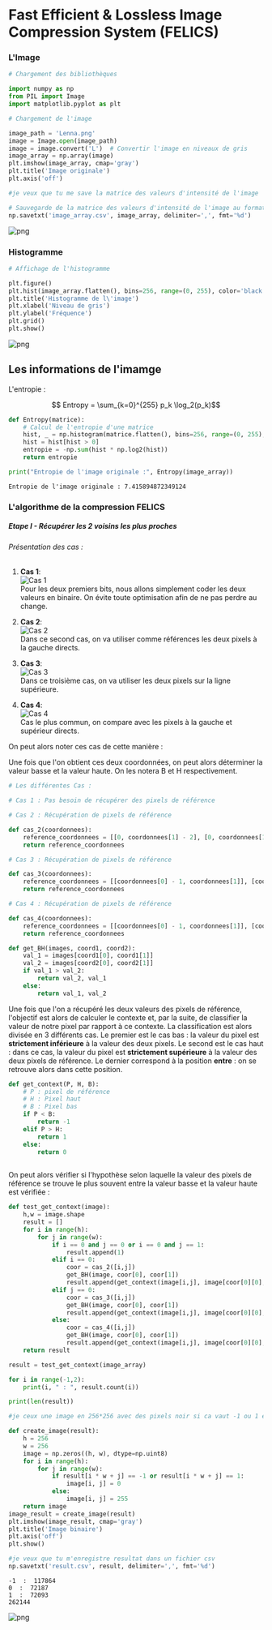 # Fast Efficient & Lossless Image Compression System (FELICS)

### L'Image


```python
# Chargement des bibliothèques

import numpy as np
from PIL import Image
import matplotlib.pyplot as plt

# Chargement de l'image

image_path = 'Lenna.png'
image = Image.open(image_path)
image = image.convert('L')  # Convertir l'image en niveaux de gris
image_array = np.array(image)
plt.imshow(image_array, cmap='gray')
plt.title('Image originale')
plt.axis('off')

#je veux que tu me save la matrice des valeurs d'intensité de l'image

# Sauvegarde de la matrice des valeurs d'intensité de l'image au format CSV
np.savetxt('image_array.csv', image_array, delimiter=',', fmt='%d')
```


    
![png](FELIC_files/FELIC_2_0.png)
    


### Histogramme


```python
# Affichage de l'histogramme

plt.figure()
plt.hist(image_array.flatten(), bins=256, range=(0, 255), color='black', alpha=0.7)
plt.title('Histogramme de l\'image')
plt.xlabel('Niveau de gris')
plt.ylabel('Fréquence')
plt.grid()
plt.show()
```


    
![png](FELIC_files/FELIC_4_0.png)
    


## Les informations de l'imamge

L'entropie : 

$$ Entropy = \sum_{k=0}^{255} p_k \log_2(p_k)$$



```python
def Entropy(matrice):
    # Calcul de l'entropie d'une matrice
    hist, _ = np.histogram(matrice.flatten(), bins=256, range=(0, 255), density=True)
    hist = hist[hist > 0]
    entropie = -np.sum(hist * np.log2(hist))
    return entropie

print("Entropie de l'image originale :", Entropy(image_array))
```

    Entropie de l'image originale : 7.415894872349124


### L'algorithme de la compression FELICS

##### Etape I - Récupérer les 2 voisins les plus proches

###### Présentation des cas :

1. **Cas 1**:  
    ![Cas 1](images/cas1.png)  
    Pour les deux premiers bits, nous allons simplement coder les deux valeurs en binaire. On évite toute optimisation afin de ne pas perdre au change.

2. **Cas 2**:  
    ![Cas 2](images/cas2.png)  
    Dans ce second cas, on va utiliser comme références les deux pixels à la gauche directs.

3. **Cas 3**:  
    ![Cas 3](images/cas3.png)  
    Dans ce troisième cas, on va utiliser les deux pixels sur la ligne supérieure.

4. **Cas 4**:  
    ![Cas 4](images/cas4.png)  
    Cas le plus commun, on compare avec les pixels à la gauche et supérieur directs.

On peut alors noter ces cas de cette manière :

Une fois que l'on obtient ces deux coordonnées, on peut alors déterminer la valeur basse et la valeur haute. On les notera B et H respectivement.



```python
# Les différentes Cas :

# Cas 1 : Pas besoin de récupérer des pixels de référence

# Cas 2 : Récupération de pixels de référence

def cas_2(coordonnees): 
    reference_coordonnees = [[0, coordonnees[1] - 2], [0, coordonnees[1] - 1]]
    return reference_coordonnees

# Cas 3 : Récupération de pixels de référence

def cas_3(coordonnees):
    reference_coordonnees = [[coordonnees[0] - 1, coordonnees[1]], [coordonnees[0] - 1, coordonnees[1] + 1]]
    return reference_coordonnees

# Cas 4 : Récupération de pixels de référence

def cas_4(coordonnees):
    reference_coordonnees = [[coordonnees[0] - 1, coordonnees[1]], [coordonnees[0], coordonnees[1] - 1]]
    return reference_coordonnees

def get_BH(images, coord1, coord2):
    val_1 = images[coord1[0], coord1[1]]
    val_2 = images[coord2[0], coord2[1]]
    if val_1 > val_2:
        return val_2, val_1
    else:
        return val_1, val_2
```

Une fois que l'on a récupéré les deux valeurs des pixels de référence, l'objectif est alors de calculer le contexte et, par la suite, de classifier la valeur de notre pixel par rapport à ce contexte. La classification est alors divisée en 3 différents cas. Le premier est le cas bas : la valeur du pixel est **strictement inférieure** à la valeur des deux pixels. Le second est le cas haut : dans ce cas, la valeur du pixel est **strictement supérieure** à la valeur des deux pixels de référence. Le dernier correspond à la position **entre** : on se retrouve alors dans cette position.


```python
def get_context(P, H, B):
    # P : pixel de référence
    # H : Pixel haut
    # B : Pixel bas
    if P < B:
        return -1
    elif P > H:
        return 1
    else:
        return 0
    
```

On peut alors vérifier si l'hypothèse selon laquelle la valeur des pixels de référence se trouve le plus souvent entre la valeur basse et la valeur haute est vérifiée :



```python
def test_get_context(image):
    h,w = image.shape
    result = []
    for i in range(h):
        for j in range(w):
            if i == 0 and j == 0 or i == 0 and j == 1:
                result.append(1)
            elif i == 0:
                coor = cas_2([i,j])
                get_BH(image, coor[0], coor[1])
                result.append(get_context(image[i,j], image[coor[0][0], coor[0][1]], image[coor[1][0], coor[1][1]]))
            elif j == 0:
                coor = cas_3([i,j])
                get_BH(image, coor[0], coor[1])
                result.append(get_context(image[i,j], image[coor[0][0], coor[0][1]], image[coor[1][0], coor[1][1]]))
            else:
                coor = cas_4([i,j])
                get_BH(image, coor[0], coor[1])
                result.append(get_context(image[i,j], image[coor[0][0], coor[0][1]], image[coor[1][0], coor[1][1]]))
    return result

result = test_get_context(image_array)

for i in range(-1,2):
    print(i, " : ", result.count(i))

print(len(result))

#je ceux une image en 256*256 avec des pixels noir si ca vaut -1 ou 1 et blanc si ca vaut 0

def create_image(result):
    h = 256
    w = 256
    image = np.zeros((h, w), dtype=np.uint8)
    for i in range(h):
        for j in range(w):
            if result[i * w + j] == -1 or result[i * w + j] == 1:
                image[i, j] = 0
            else:
                image[i, j] = 255
    return image
image_result = create_image(result)
plt.imshow(image_result, cmap='gray')
plt.title('Image binaire')
plt.axis('off')
plt.show()

#je veux que tu m'enregistre resultat dans un fichier csv
np.savetxt('result.csv', result, delimiter=',', fmt='%d')
```

    -1  :  117864
    0  :  72187
    1  :  72093
    262144



    
![png](FELIC_files/FELIC_12_1.png)
    

